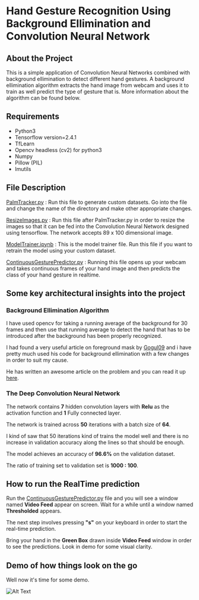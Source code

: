 # Hand Gesture Recognition Using Background Ellimination and Convolution Neural Network

## About the Project

This is a simple application of Convolution Neural Networks combined with background ellimination to detect different hand gestures. A background ellimination algorithm extracts the hand image from webcam and uses it to train as well predict the type of gesture that is. More information about the algorithm can be found below.

## Requirements

* Python3
* Tensorflow version=2.4.1
* TfLearn
* Opencv headless (cv2) for python3
* Numpy
* Pillow (PIL)
* Imutils

## File Description

[PalmTracker.py](https://github.com/SparshaSaha/Hand-Gesture-Recognition-Using-Background-Elllimination-and-Convolution-Neural-Network/blob/master/PalmTracker.py) : Run this file to generate custom datasets. Go into the file and change the name of the directory and make other appropriate changes.

[ResizeImages.py](https://github.com/SparshaSaha/Hand-Gesture-Recognition-Using-Background-Elllimination-and-Convolution-Neural-Network/blob/master/ResizeImages.py) : Run this file after PalmTracker.py in order to resize the images so that it can be fed into the Convolution Neural Network designed using tensorflow. The network accepts 89 x 100 dimensional image.

[ModelTrainer.ipynb](https://github.com/SparshaSaha/Hand-Gesture-Recognition-Using-Background-Elllimination-and-Convolution-Neural-Network/blob/master/ModelTrainer.ipynb) : This is the model trainer file. Run this file if you want to retrain the model using your custom dataset.

[ContinuousGesturePredictor.py](https://github.com/SparshaSaha/Hand-Gesture-Recognition-Using-Background-Elllimination-and-Convolution-Neural-Network/blob/master/ContinuousGesturePredictor.py) : Running this file opens up your webcam and takes continuous frames of your hand image and then predicts the class of your hand gesture in realtime.

## Some key architectural insights into the project

### Background Ellimination Algorithm

I have used opencv for taking a running average of the background for 30 frames and then use that running average to detect the hand that has to be introduced after the background has been properly recognized.

I had found a very useful article on foreground mask by [Gogul09](https://github.com/Gogul09) and i have pretty much used his code for background ellimination with a few changes in order to suit my cause.

He has written an awesome article on the problem and you can read it up [here](https://gogul09.github.io/software/hand-gesture-recognition-p1).

### The Deep Convolution Neural Network

The network contains **7** hidden convolution layers with **Relu** as the activation function and **1** Fully connected layer.

The network is trained across **50** iterations with a batch size of **64**.

I kind of saw that 50 iterations kind of trains the model well and there is no increase in validation accuracy along the lines so that should be enough.

The model achieves an accuracy of **96.6%** on the validation dataset.

The ratio of training set to validation set is **1000 : 100**.

## How to run the RealTime prediction

Run the [ContinuousGesturePredictor.py](https://github.com/SparshaSaha/Hand-Gesture-Recognition-Using-Background-Elllimination-and-Convolution-Neural-Network/blob/master/ContinuousGesturePredictor.py) file and you will see a window named **Video Feed** appear on screen. Wait for a while until a window named **Thresholded** appears.

The next step involves pressing **"s"** on your keyboard in order to start the real-time prediction.

Bring your hand in the **Green Box** drawn inside **Video Feed** window in order to see the predictions.
Look in demo for some visual clarity.

## Demo of how things look on the go

Well now it's time for some demo.

![Alt Text](https://github.com/SparshaSaha/Hand-Gesture-Recognition-Using-Background-Elllimination-and-Convolution-Neural-Network/blob/master/Demo.gif)
